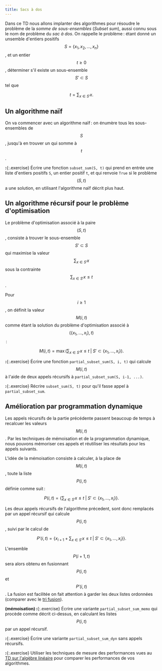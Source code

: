 ```yaml
---
title: Sacs à dos
---
```


Dans ce TD nous allons implanter des algorithmes pour résoudre le
problème de la *somme de sous-ensembles* (*Subset sum*), aussi connu
sous le nom de problème du *sac à dos*. On rappelle le problème :
étant donné un unsemble d'entiers positifs $$S = \{x_1, x_2, \dots,
x_n\}$$, et un entier $$t≥0$$, déterminer s'il existe un sous-ensemble
$$S'⊂S$$ tel que

$$t = \sum_{x∈S'} x.$$

## Un algorithme naïf

On va commencer avec un algorithme naïf : on énumère tous les
sous-ensembles de $$S$$, jusqu'à en trouver un qui somme à $$t$$.

**:**{:.exercise} Écrire une fonction `subset_sum(S, t)` qui prend en
entrée une liste d'entiers positifs `S`, un entier positif `t`, et qui
renvoie `True` si le problème $$(S,t)$$ a une solution, en utilisant
l'algorithme naïf décrit plus haut.

## Un algorithme récursif pour le problème d'optimisation

Le problème d'optimisation associé à la paire $$(S,t)$$, consiste à
trouver le sous-ensemble $$S'⊂S$$ qui maximise la valeur
$$\sum_{x∈S'}x$$ sous la contrainte $$\sum_{x∈S'}x≤t$$.

Pour $$i≥1$$, on définit la valeur $$M(i,t)$$ comme étant la solution
du problème d'optimisation associé à $$(\{x_1,\dots,x_i\},t)$$ :

$$M(i,t) = \max\left(\sum_{x∈S'}x ≤ t \;\middle\vert\; S'⊂\{x_1,\dots,x_i\}\right).$$

**:**{:.exercise} Écrire une fonction `partial_subset_sum(S, i, t)`
qui calcule $$M(i,t)$$ à l'aide de deux appels récursifs à
`partial_subset_sum(S, i-1, ...)`.

**:**{:.exercise} Récrire `subset_sum(S, t)` pour qu'il fasse appel à
`partial_subset_sum`.

## Amélioration par programmation dynamique

Les appels récursifs de la partie précédente passent beaucoup de temps
à recalcuer les valeurs $$M(i,t)$$. Par les techniques de mémoisation
et de la programmation dynamique, nous pouvons mémoriser ces appels et
réutiliser les résultats pour les appels suivants.

L'idée de la mémoisation consiste à calculer, à la place de
$$M(i,t)$$, toute la liste $$P(i,t)$$ définie comme suit :

$$P(i,t) = \left\{\sum_{x∈S'}x ≤ t \;\middle\vert\; S'⊂\{x_1,\dots,x_i\}\right\}.$$

Les deux appels récursifs de l'algorithme précedent, sont donc
remplacés par un appel récursif qui calcule $$P(i,t)$$, suivi par le
calcul de

$$P'(i,t) = \left\{x_{i+1} + \sum_{x∈S'}x ≤ t \;\middle\vert\; S'⊂\{x_1,\dots,x_i\}\right\}.$$

L'ensemble $$P(i+1,t)$$ sera alors obtenu en fusionnant $$P(i,t)$$ et
$$P'(i,t)$$. La fusion est facilitée on fait attention à garder les
deux listes ordonnées (comparer avec le [tri fusion](tris)).

**(mémoisation) :**{:.exercise} Écrire une variante
`partial_subset_sum_memo` qui procède comme décrit ci-dessus, en
calculant les listes $$P(i,t)$$ par un appel récursif.

**:**{:.exercise} Écrire une variante `partial_subset_sum_dyn` sans
appels récursifs.

**:**{:.exercise} Utiliser les techniques de mesure des performances
vues au [TD sur l'algèbre linéaire](linalg) pour comparer les
performances de vos algorithmes.
